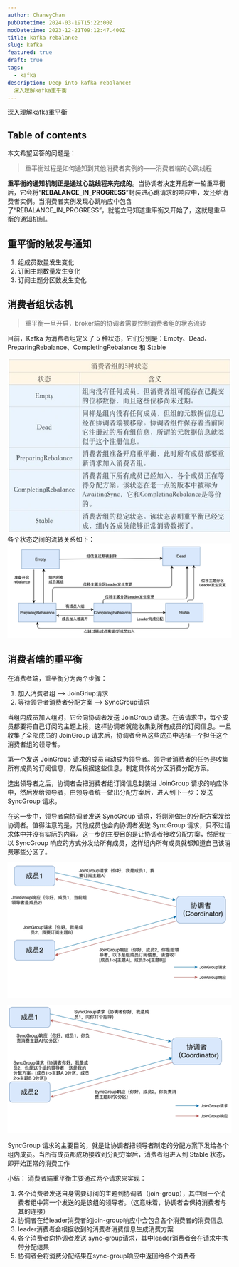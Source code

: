 ```yaml
---
author: ChaneyChan
pubDatetime: 2024-03-19T15:22:00Z
modDatetime: 2023-12-21T09:12:47.400Z
title: kafka rebalance
slug: kafka
featured: true
draft: true
tags:
  - kafka
description: Deep into kafka rebalance!
  深入理解kafka重平衡
---
```


深入理解kafka重平衡

## Table of contents

本文希望回答的问题是：

> 重平衡过程是如何通知到其他消费者实例的——消费者端的心跳线程

**重平衡的通知机制正是通过心跳线程来完成的**。当协调者决定开启新一轮重平衡后，它会将“**REBALANCE_IN_PROGRESS**”封装进心跳请求的响应中，发还给消费者实例。当消费者实例发现心跳响应中包含了“REBALANCE_IN_PROGRESS”，就能立马知道重平衡又开始了，这就是重平衡的通知机制。

## 重平衡的触发与通知

1. 组成员数量发生变化
2. 订阅主题数量发生变化
3. 订阅主题分区数发生变化

## 消费者组状态机

> 重平衡一旦开启，broker端的协调者需要控制消费者组的状态流转

目前，Kafka 为消费者组定义了 5 种状态，它们分别是：Empty、Dead、PreparingRebalance、CompletingRebalance 和 Stable

![消费者状态](../../../assets/images/consumer_state.png)
各个状态之间的流转关系如下：
![消费者状态](../../../assets/images/consumer_state_change.png)

## 消费者端的重平衡

在消费者端，重平衡分为两个步骤：

1. 加入消费者组 --> JoinGriup请求
2. 等待领导者消费者分配方案 --> SyncGroup请求

当组内成员加入组时，它会向协调者发送 JoinGroup 请求。在该请求中，每个成员都要将自己订阅的主题上报，这样协调者就能收集到所有成员的订阅信息。一旦收集了全部成员的 JoinGroup 请求后，协调者会从这些成员中选择一个担任这个消费者组的领导者。

第一个发送 JoinGroup 请求的成员自动成为领导者。领导者消费者的任务是收集所有成员的订阅信息，然后根据这些信息，制定具体的分区消费分配方案。

选出领导者之后，协调者会把消费者组订阅信息封装进 JoinGroup 请求的响应体中，然后发给领导者，由领导者统一做出分配方案后，进入到下一步：发送 SyncGroup 请求。

在这一步中，领导者向协调者发送 SyncGroup 请求，将刚刚做出的分配方案发给协调者。值得注意的是，其他成员也会向协调者发送 SyncGroup 请求，只不过请求体中并没有实际的内容。这一步的主要目的是让协调者接收分配方案，然后统一以 SyncGroup 响应的方式分发给所有成员，这样组内所有成员就都知道自己该消费哪些分区了。

![消费者状态](../../../assets/images/kafka-join-group.png)

![消费者状态](../../../assets/images/kafka-sync-group.png)

SyncGroup 请求的主要目的，就是让协调者把领导者制定的分配方案下发给各个组内成员。当所有成员都成功接收到分配方案后，消费者组进入到 Stable 状态，即开始正常的消费工作

小结：
消费者端重平衡主要通过两个请求来实现：

1. 各个消费者发送自身需要订阅的主题到协调者（join-group），其中同一个消费者组中第一个发送的是该组的领导者。（这意味着，协调者会保持消费者与其的连接）
2. 协调者在给leader消费者的join-group响应中会包含各个消费者的消费信息
3. leader消费者会根据收到的消费者消费信息生成消费方案
4. 各个消费者向协调者发送 sync-group请求，其中leader消费者会在请求中携带分配结果
5. 协调者会将消费分配结果在sync-group响应中返回给各个消费者
